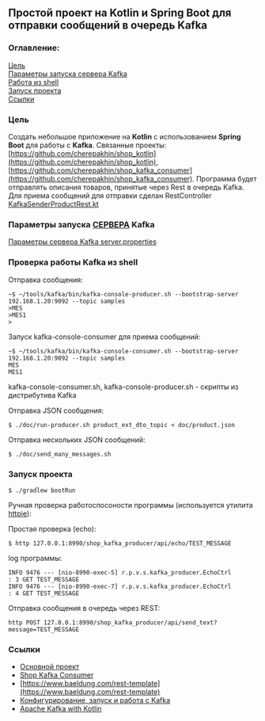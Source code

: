 ## Простой проект на Kotlin и Spring Boot для отправки сообщений в очередь Kafka

### Оглавление:
[Цель](#target)<br/>
[Параметры запуска сервера Kafka](#parameters)<br/>
[Работа из shell](#work_in_shell)<br/>
[Запуск проекта](#run_project)<br/>
[Ссылки](#links)<br/>

<a id="target"></a>
### Цель

Cоздать небольшое приложение на <b>Kotlin</b> с использованием <b>Spring Boot</b> для работы с <b>Kafka</b>.
Связанные проекты: [https://github.com/cherepakhin/shop_kotlin](https://github.com/cherepakhin/shop_kotlin), [https://github.com/cherepakhin/shop_kafka_consumer](https://github.com/cherepakhin/shop_kafka_consumer). 
Программа будет отправлять описания товаров, принятые через Rest в очередь Kafka. Для приема сообщений для отправки сделан RestController [KafkaSenderProductRest.kt](https://github.com/cherepakhin/shop_kafka_producer/blob/dev/src/main/kotlin/ru/perm/v/shopkotlin/kafka_producer/KafkaSenderProductRest.kt)

<a id="parameters"></a>
### Параметры запуска <ins>СЕРВЕРА</ins> Kafka

[Параметры сервера Kafka server.properties](https://github.com/cherepakhin/shop_kafka_producer/blob/src/main/kotlin/)

<a id="work_in_shell"></a>
### Проверка работы Kafka из shell

Отправка сообщения:

````shell
~$ ~/tools/kafka/bin/kafka-console-producer.sh --bootstrap-server 192.168.1.20:9092 --topic samples
>MES
>MES1
>
````

Запуск kafka-console-consumer для приема сообщений:

````shell
~$ ~/tools/kafka/bin/kafka-console-consumer.sh --bootstrap-server 192.168.1.20:9092 --topic samples
MES
MES1
````

kafka-console-consumer.sh, kafka-console-producer.sh - скрипты из дистрибутива Kafka

Отправка JSON сообщения:

````shell
$ ./doc/run-producer.sh product_ext_dto_topic < doc/product.json
````

Отправка нескольких JSON сообщений:

````shell
$ ./doc/send_many_messages.sh
````

<a id="run_project"></a>
### Запуск проекта

````shell
$ ./gradlew bootRun
````

Ручная проверка работоспосоности программы (используется утилита [httpie](https://httpie.io/)):

Простая проверка (echo):

````shell
$ http 127.0.0.1:8990/shop_kafka_producer/api/echo/TEST_MESSAGE
````

log программы:

````text
INFO 9476 --- [nio-8990-exec-5] r.p.v.s.kafka_producer.EchoCtrl          : 3 GET TEST_MESSAGE
INFO 9476 --- [nio-8990-exec-7] r.p.v.s.kafka_producer.EchoCtrl          : 4 GET TEST_MESSAGE

````

Отправка сообщения в очередь через REST:

````shell
http POST 127.0.0.1:8990/shop_kafka_producer/api/send_text?message=TEST_MESSAGE

````

<a id="links"></a>
### Ссылки

- [Основной проект](https://github.com/cherepakhin/shop_kotlin)
- [Shop Kafka Consumer](https://github.com/cherepakhin/shop_kafka_consumer)
- [https://www.baeldung.com/rest-template](https://www.baeldung.com/rest-template)
- [Конфигурирование, запуск и работа с Kafka](http://v.perm.ru/main/index.php/homepage/66-konfigurirovanie-zapusk-i-rabota-s-kafka)
- [Apache Kafka with Kotlin](https://www.baeldung.com/kotlin/apache-kafka)
